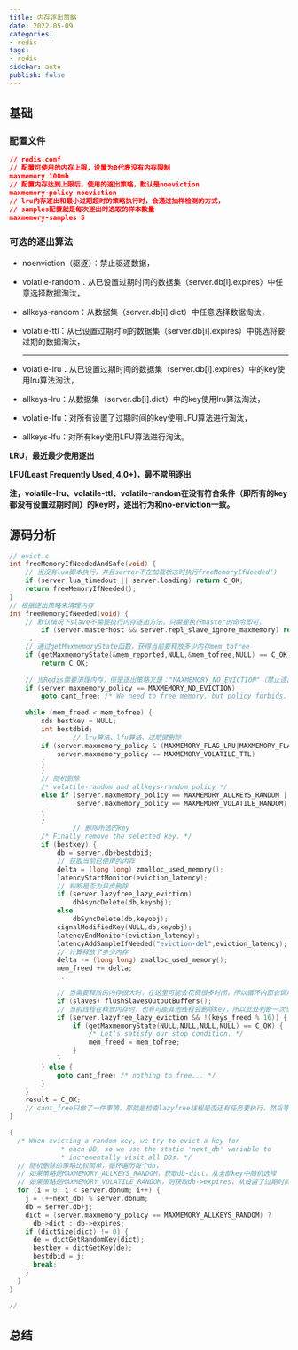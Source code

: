 ```yaml
---
title: 内存逐出策略
date: 2022-05-09
categories:
- redis
tags:
- redis
sidebar: auto
publish: false
---
```


## 基础

### 配置文件

```json
// redis.conf
// 配置可使用的内存上限，设置为0代表没有内存限制
maxmemory 100mb
// 配置内存达到上限后，使用的逐出策略，默认是noeviction
maxmemory-policy noeviction
// lru内存逐出和最小过期超时的策略执行时，会通过抽样检测的方式，
// samples配置就是每次逐出时选取的样本数量
maxmemory-samples 5
```

### 可选的逐出算法

- noenviction（驱逐）：禁止驱逐数据，

- volatile-random：从已设置过期时间的数据集（server.db[i].expires）中任意选择数据淘汰，

- allkeys-random：从数据集（server.db[i].dict）中任意选择数据淘汰，

- volatile-ttl：从已设置过期时间的数据集（server.db[i].expires）中挑选将要过期的数据淘汰，

  ***

- volatile-lru：从已设置过期时间的数据集（server.db[i].expires）中的key使用lru算法淘汰，

- allkeys-lru：从数据集（server.db[i].dict）中的key使用lru算法淘汰，

- volatile-lfu：对所有设置了过期时间的key使用LFU算法进行淘汰，

- allkeys-lfu：对所有key使用LFU算法进行淘汰。

**LRU，最近最少使用逐出**

**LFU(Least Frequently Used, 4.0+)，最不常用逐出**

**注，volatile-lru、volatile-ttl、volatile-random在没有符合条件（即所有的key都没有设置过期时间）的key时，逐出行为和no-enviction一致。**

## 源码分析

```c
// evict.c
int freeMemoryIfNeededAndSafe(void) {
    // 当没有lua脚本执行，并且server不在加载状态时执行freeMemoryIfNeeded()
    if (server.lua_timedout || server.loading) return C_OK;
    return freeMemoryIfNeeded();
}
// 根据逐出策略来清理内存
int freeMemoryIfNeeded(void) {
    // 默认情况下slave不需要执行内存逐出方法，只需要执行master的命令即可，
		if (server.masterhost && server.repl_slave_ignore_maxmemory) return C_OK;
    ...
    // 通过getMaxmemoryState函数，获得当前要释放多少内存mem_tofree
    if (getMaxmemoryState(&mem_reported,NULL,&mem_tofree,NULL) == C_OK)
        return C_OK;
    
    // 当Redis需要清理内存，但是逐出策略又是："MAXMEMORY_NO_EVICTION"（禁止逐出）时，跳转到cant_free代码块
    if (server.maxmemory_policy == MAXMEMORY_NO_EVICTION)
        goto cant_free; /* We need to free memory, but policy forbids. */
    
    while (mem_freed < mem_tofree) {
        sds bestkey = NULL;
        int bestdbid;
				// lru算法、lfu算法、过期键删除
        if (server.maxmemory_policy & (MAXMEMORY_FLAG_LRU|MAXMEMORY_FLAG_LFU) ||
            server.maxmemory_policy == MAXMEMORY_VOLATILE_TTL)
        {
        }
        // 随机删除
        /* volatile-random and allkeys-random policy */
        else if (server.maxmemory_policy == MAXMEMORY_ALLKEYS_RANDOM ||
                 server.maxmemory_policy == MAXMEMORY_VOLATILE_RANDOM)
        {
        }
				// 删除所选的key
        /* Finally remove the selected key. */
        if (bestkey) {
            db = server.db+bestdbid;
            // 获取当前已使用的内存
            delta = (long long) zmalloc_used_memory();
            latencyStartMonitor(eviction_latency);
            // 判断是否为异步删除
            if (server.lazyfree_lazy_eviction)
                dbAsyncDelete(db,keyobj);
            else
                dbSyncDelete(db,keyobj);
            signalModifiedKey(NULL,db,keyobj);
            latencyEndMonitor(eviction_latency);
            latencyAddSampleIfNeeded("eviction-del",eviction_latency);
            // 计算释放了多少内存
            delta -= (long long) zmalloc_used_memory();
            mem_freed += delta;
            ...

            // 当需要释放的内存很大时，在这里可能会花费很多时间，所以循环内部会调用flushSlavesOutputBuffers函数强制刷新到slave
            if (slaves) flushSlavesOutputBuffers();
          	// 当前线程在释放内存时，也有可能其他线程会删除key，所以此处判断一次当前内存是否已降到目标内存（大概是这个意思）
            if (server.lazyfree_lazy_eviction && !(keys_freed % 16)) {
                if (getMaxmemoryState(NULL,NULL,NULL,NULL) == C_OK) {
                    /* Let's satisfy our stop condition. */
                    mem_freed = mem_tofree;
                }
            }
        } else {
            goto cant_free; /* nothing to free... */
        }
    }
    result = C_OK;
    // cant_free只做了一件事情，那就是检查lazyfree线程是否还有任务要执行，然后等待
}
```

```c
{
  /* When evicting a random key, we try to evict a key for
             * each DB, so we use the static 'next_db' variable to
             * incrementally visit all DBs. */
  // 随机删除的策略比较简单，循环遍历每个db，
  // 如果策略是MAXMEMORY_ALLKEYS_RANDOM，获取db-dict，从全部key中随机选择
  // 如果策略是MAXMEMORY_VOLATILE_RANDOM，则获取db->expires，从设置了过期时间的key中随机选择
  for (i = 0; i < server.dbnum; i++) {
    j = (++next_db) % server.dbnum;
    db = server.db+j;
    dict = (server.maxmemory_policy == MAXMEMORY_ALLKEYS_RANDOM) ?
      db->dict : db->expires;
    if (dictSize(dict) != 0) {
      de = dictGetRandomKey(dict);
      bestkey = dictGetKey(de);
      bestdbid = j;
      break;
    }
  }
}
```

```c
// 
```

## 总结